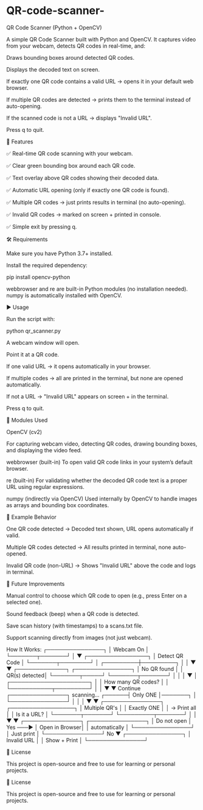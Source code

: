 # QR-code-scanner-
QR Code Scanner (Python + OpenCV)

A simple QR Code Scanner built with Python and OpenCV.
It captures video from your webcam, detects QR codes in real-time, and:

Draws bounding boxes around detected QR codes.

Displays the decoded text on screen.

If exactly one QR code contains a valid URL → opens it in your default web browser.

If multiple QR codes are detected → prints them to the terminal instead of auto-opening.

If the scanned code is not a URL → displays "Invalid URL".

Press q to quit.

📌 Features

✅ Real-time QR code scanning with your webcam.

✅ Clear green bounding box around each QR code.

✅ Text overlay above QR codes showing their decoded data.

✅ Automatic URL opening (only if exactly one QR code is found).

✅ Multiple QR codes → just prints results in terminal (no auto-opening).

✅ Invalid QR codes → marked on screen + printed in console.

✅ Simple exit by pressing q.

🛠️ Requirements

Make sure you have Python 3.7+ installed.

Install the required dependency:

pip install opencv-python


webbrowser and re are built-in Python modules (no installation needed).
numpy is automatically installed with OpenCV.

▶️ Usage

Run the script with:

python qr_scanner.py


A webcam window will open.

Point it at a QR code.

If one valid URL → it opens automatically in your browser.

If multiple codes → all are printed in the terminal, but none are opened automatically.

If not a URL → "Invalid URL" appears on screen + in the terminal.

Press q to quit.

📂 Modules Used

OpenCV (cv2)

For capturing webcam video, detecting QR codes, drawing bounding boxes, and displaying the video feed.

webbrowser
 (built-in)
To open valid QR code links in your system’s default browser.

re
 (built-in)
For validating whether the decoded QR code text is a proper URL using regular expressions.

numpy
 (indirectly via OpenCV)
Used internally by OpenCV to handle images as arrays and bounding box coordinates.

📸 Example Behavior

One QR code detected → Decoded text shown, URL opens automatically if valid.

Multiple QR codes detected → All results printed in terminal, none auto-opened.

Invalid QR code (non-URL) → Shows "Invalid URL" above the code and logs in terminal.

🚀 Future Improvements

Manual control to choose which QR code to open (e.g., press Enter on a selected one).

Sound feedback (beep) when a QR code is detected.

Save scan history (with timestamps) to a scans.txt file.

Support scanning directly from images (not just webcam).


How It Works:
        ┌───────────────┐
        │   Webcam On   │
        └───────┬───────┘
                │
                ▼
        ┌────────────────┐
        │ Detect QR Code │
        └───────┬────────┘
                │
      ┌─────────┼─────────┐
      │                   │
      ▼                   ▼
┌─────────────┐     ┌───────────────┐
│ No QR found │     │ QR(s) detected│
└───────┬─────┘     └───────┬───────┘
        │                   │
        │                   ▼
        │          ┌─────────────────────┐
        │          │ How many QR codes?  │
        │          └───────────┬─────────┘
        │                      │
        ▼                      ▼
   Continue             ┌───────────────┐
   scanning...   ┌──────┤   Only ONE    │───────┐
                 │      └───────────────┘       │
                 │                               │
                 ▼                               ▼
        ┌───────────────┐               ┌─────────────────┐
        │ Multiple QR's │               │   Exactly ONE    │
        │ → Print all   │               │  Is it a URL?    │
        └───────┬───────┘               └─────────┬───────┘
                │                                 │
                ▼                                 ▼
        ┌───────────────┐                ┌───────────────┐
        │   Do not open │        Yes ───► │ Open in Browser│
        │   automatically │               └───────────────┘
        │   Just print   │
        └───────────────┘
                         No
                         ▼
                 ┌───────────────┐
                 │  Invalid URL  │
                 │ Show + Print  │
                 └───────────────┘

📜 License

This project is open-source and free to use for learning or personal projects.



📜 License

This project is open-source and free to use for learning or personal projects.
